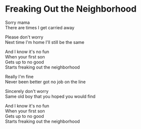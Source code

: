 # Freaking Out the Neighborhood  

Sorry mama  
There are times I get carried away  

Please don't worry  
Next time I'm home I'll still be the same  

And I know it's no fun  
When your first son  
Gets up to no good  
Starts freaking out the neighborhood  

Really I'm fine  
Never been better got no job on the line  

Sincerely don't worry  
Same old boy that you hoped you would find  

And I know it's no fun  
When your first son  
Gets up to no good  
Starts freaking out the neighborhood  
